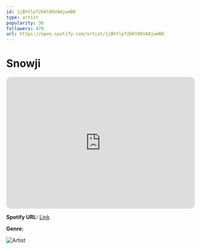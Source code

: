```yaml
---
id: 1jBhtlpf2bKt06VAAjwmBK
type: artist
popularity: 36
followers: 479
url: https://open.spotify.com/artist/1jBhtlpf2bKt06VAAjwmBK
---
```

# Snowji

<iframe style="border-radius:12px" src="https://open.spotify.com/embed/artist/1jBhtlpf2bKt06VAAjwmBK" width="100%" height="352" frameBorder="0" allowfullscreen="" allow="autoplay; clipboard-write; encrypted-media; fullscreen; picture-in-picture" loading="lazy"></iframe>

**Spotify URL:** [Link](https://open.spotify.com/artist/1jBhtlpf2bKt06VAAjwmBK)

**Genre:** 

![Artist](https://i.scdn.co/image/ab6761610000e5eb55783dd20a5f5af1321ba320)
